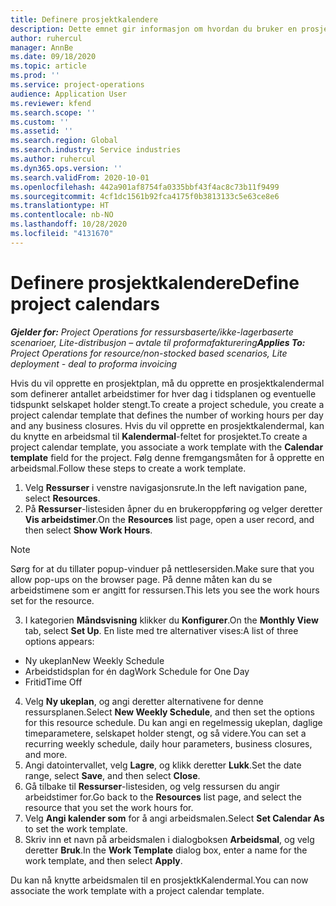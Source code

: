 ```yaml
---
title: Definere prosjektkalendere
description: Dette emnet gir informasjon om hvordan du bruker en prosjektkalender til å spore prosjektplanen.
author: ruhercul
manager: AnnBe
ms.date: 09/18/2020
ms.topic: article
ms.prod: ''
ms.service: project-operations
audience: Application User
ms.reviewer: kfend
ms.search.scope: ''
ms.custom: ''
ms.assetid: ''
ms.search.region: Global
ms.search.industry: Service industries
ms.author: ruhercul
ms.dyn365.ops.version: ''
ms.search.validFrom: 2020-10-01
ms.openlocfilehash: 442a901af8754fa0335bbf43f4ac8c73b11f9499
ms.sourcegitcommit: 4cf1dc1561b92fca4175f0b3813133c5e63ce8e6
ms.translationtype: HT
ms.contentlocale: nb-NO
ms.lasthandoff: 10/28/2020
ms.locfileid: "4131670"
---
```

# <a name="define-project-calendars"></a><span data-ttu-id="d251d-103">Definere prosjektkalendere</span><span class="sxs-lookup"><span data-stu-id="d251d-103">Define project calendars</span></span>

<span data-ttu-id="d251d-104">_**Gjelder for:** Project Operations for ressursbaserte/ikke-lagerbaserte scenarioer, Lite-distribusjon – avtale til proformafakturering_</span><span class="sxs-lookup"><span data-stu-id="d251d-104">_**Applies To:** Project Operations for resource/non-stocked based scenarios, Lite deployment - deal to proforma invoicing_</span></span>

<span data-ttu-id="d251d-105">Hvis du vil opprette en prosjektplan, må du opprette en prosjektkalendermal som definerer antallet arbeidstimer for hver dag i tidsplanen og eventuelle tidspunkt selskapet holder stengt.</span><span class="sxs-lookup"><span data-stu-id="d251d-105">To create a project schedule, you create a project calendar template that defines the number of working hours per day and any business closures.</span></span> <span data-ttu-id="d251d-106">Hvis du vil opprette en prosjektkalendermal, kan du knytte en arbeidsmal til **Kalendermal**-feltet for prosjektet.</span><span class="sxs-lookup"><span data-stu-id="d251d-106">To create a project calendar template, you associate a work template with the **Calendar template** field for the project.</span></span> <span data-ttu-id="d251d-107">Følg denne fremgangsmåten for å opprette en arbeidsmal.</span><span class="sxs-lookup"><span data-stu-id="d251d-107">Follow these steps to create a work template.</span></span>

1. <span data-ttu-id="d251d-108">Velg **Ressurser** i venstre navigasjonsrute.</span><span class="sxs-lookup"><span data-stu-id="d251d-108">In the left navigation pane, select **Resources**.</span></span> 
2. <span data-ttu-id="d251d-109">På **Ressurser**-listesiden åpner du en brukeroppføring og velger deretter **Vis arbeidstimer**.</span><span class="sxs-lookup"><span data-stu-id="d251d-109">On the **Resources** list page, open a user record, and then select **Show Work Hours**.</span></span>

  > [!NOTE]
  > <span data-ttu-id="d251d-110">Sørg for at du tillater popup-vinduer på nettlesersiden.</span><span class="sxs-lookup"><span data-stu-id="d251d-110">Make sure that you allow pop-ups on the browser page.</span></span> <span data-ttu-id="d251d-111">På denne måten kan du se arbeidstimene som er angitt for ressursen.</span><span class="sxs-lookup"><span data-stu-id="d251d-111">This lets you see the work hours set for the resource.</span></span>
  
3. <span data-ttu-id="d251d-112">I kategorien **Måndsvisning** klikker du **Konfigurer**.</span><span class="sxs-lookup"><span data-stu-id="d251d-112">On the **Monthly View** tab, select **Set Up**.</span></span> <span data-ttu-id="d251d-113">En liste med tre alternativer vises:</span><span class="sxs-lookup"><span data-stu-id="d251d-113">A list of three options appears:</span></span> 

  - <span data-ttu-id="d251d-114">Ny ukeplan</span><span class="sxs-lookup"><span data-stu-id="d251d-114">New Weekly Schedule</span></span>
  - <span data-ttu-id="d251d-115">Arbeidstidsplan for én dag</span><span class="sxs-lookup"><span data-stu-id="d251d-115">Work Schedule for One Day</span></span>
  - <span data-ttu-id="d251d-116">Fritid</span><span class="sxs-lookup"><span data-stu-id="d251d-116">Time Off</span></span>

4. <span data-ttu-id="d251d-117">Velg **Ny ukeplan**, og angi deretter alternativene for denne ressursplanen.</span><span class="sxs-lookup"><span data-stu-id="d251d-117">Select **New Weekly Schedule**, and then set the options for this resource schedule.</span></span> <span data-ttu-id="d251d-118">Du kan angi en regelmessig ukeplan, daglige timeparametere, selskapet holder stengt, og så videre.</span><span class="sxs-lookup"><span data-stu-id="d251d-118">You can set a recurring weekly schedule, daily hour parameters, business closures, and more.</span></span>
5. <span data-ttu-id="d251d-119">Angi datointervallet, velg **Lagre**, og klikk deretter **Lukk**.</span><span class="sxs-lookup"><span data-stu-id="d251d-119">Set the date range, select **Save**, and then select **Close**.</span></span> 
6. <span data-ttu-id="d251d-120">Gå tilbake til **Ressurser**-listesiden, og velg ressursen du angir arbeidstimer for.</span><span class="sxs-lookup"><span data-stu-id="d251d-120">Go back to the **Resources** list page, and select the resource that you set the work hours for.</span></span> 
7. <span data-ttu-id="d251d-121">Velg **Angi kalender som** for å angi arbeidsmalen.</span><span class="sxs-lookup"><span data-stu-id="d251d-121">Select **Set Calendar As** to set the work template.</span></span> 
8. <span data-ttu-id="d251d-122">Skriv inn et navn på arbeidsmalen i dialogboksen **Arbeidsmal**, og velg deretter **Bruk**.</span><span class="sxs-lookup"><span data-stu-id="d251d-122">In the **Work Template** dialog box, enter a name for the work template, and then select **Apply**.</span></span> 

<span data-ttu-id="d251d-123">Du kan nå knytte arbeidsmalen til en prosjektkKalendermal.</span><span class="sxs-lookup"><span data-stu-id="d251d-123">You can now associate the work template with a project calendar template.</span></span>
